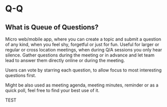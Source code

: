Q-Q
===

What is Queue of Questions?
---------------------------

Micro web/mobile app, where you can create a topic and submit a question of any kind, when you feel shy, forgetful or just for fun. Useful for larger or regular or cross location meetings, when during Q/A sessions you only hear silence. Gather questions during the meeting or in advance and let team lead to answer them directly online or during the meeting.

Users can vote by starring each question, to allow focus to most interesting questions first.

Might be also used as meeting agenda, meeting minutes, reminder or as a quick poll, feel free to find your best use of it.

TEST
